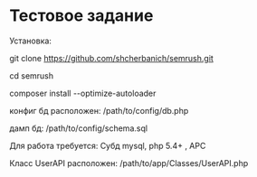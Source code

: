 Тестовое задание
================

Установка:

 git clone https://github.com/shcherbanich/semrush.git

 cd semrush

 composer install --optimize-autoloader

 конфиг бд расположен: /path/to/config/db.php

 дамп бд: /path/to/config/schema.sql

Для работа требуется:
 Субд mysql, php 5.4+ , APC


Класс UserAPI расположен: /path/to/app/Classes/UserAPI.php
